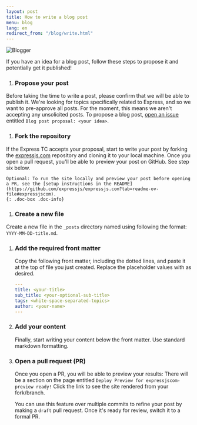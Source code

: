```yaml
---
layout: post
title: How to write a blog post
menu: blog
lang: en
redirect_from: "/blog/write.html"
---
```


![Blogger]({{site.url}}/images/blogger.jpg)

If you have an idea for a blog post, follow these steps to propose it and potentially get it published!

1. ### Propose your post
Before taking the time to write a post, please confirm that we will be able to publish it. We're looking for topics specifically related to Express, and so we want to pre-approve all posts. For the moment, this means we aren't accepting any unsolicited posts. To propose a blog post, [open an issue](https://github.com/expressjs/expressjs.com/issues) entitled  `Blog post proposal: <your idea>`.


1. ### Fork the repository 
If the Express TC accepts your proposal, start to write your post by forking the [expressjs.com](https://github.com/expressjs/expressjs.com) repository and cloning it to your local machine. Once you open a pull request, you'll be able to preview your post on GitHub. See step six below.

	Optional: To run the site locally and preview your post before opening a PR, see the [setup instructions in the README](https://github.com/expressjs/expressjs.com?tab=readme-ov-file#expressjscom).
	{: .doc-box .doc-info}

1. ### Create a new file
Create a new file in the `_posts` directory named using following the format: `YYYY-MM-DD-title.md`.

1. ### Add the required front matter
    Copy the following front matter, including the dotted lines, and paste it at the top of file you just created. Replace the placeholder values with as desired.

    ```yaml
    ---
    title: <your-title>
    sub_title: <your-optional-sub-title>
    tags: <white-space-separated-topics>
    author: <your-name>
    ---
    ```
2. ### Add your content
    Finally, start writing your content below the front matter.  Use standard markdown formatting.

1. ### Open a pull request (PR)
   Once you open a PR, you will be able to preview your results: There will be a section on the page entitled `Deploy Preview for expressjscom-preview ready!` Click the link to see the site rendered from your fork/branch.
   
   You can use this feature over multiple commits to refine your post by making a `draft` pull request. Once it's ready for review, switch it to a formal PR.

   